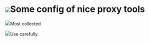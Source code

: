 # ![](htp://img.lanrentuku.com/img/allimg/1212/5-121204193R5-50.gif)Some config of nice proxy tools

![](http://img.lanrentuku.com/img/allimg/1506/5-15062FZ938-52.gif)Most collected


![](http://img.lanrentuku.com/img/allimg/1506/5-15062FZ937-53.gif)Use carefully.
